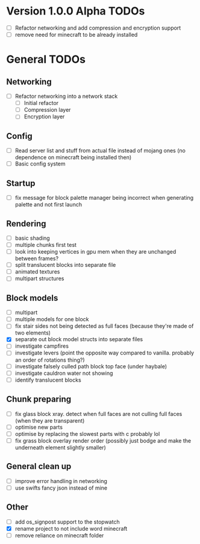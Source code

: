 # Version 1.0.0 Alpha TODOs

- [ ] Refactor networking and add compression and encryption support
- [ ] remove need for minecraft to be already installed

# General TODOs

## Networking

- [ ] Refactor networking into a network stack
  - [ ] Initial refactor
  - [ ] Compression layer
  - [ ] Encryption layer

## Config

- [ ] Read server list and stuff from actual file instead of mojang ones (no dependence on minecraft being installed then)
- [ ] Basic config system

## Startup

- [ ] fix message for block palette manager being incorrect when generating palette and not first launch

## Rendering

- [ ] basic shading
- [ ] multiple chunks first test
- [ ] look into keeping vertices in gpu mem when they are unchanged between frames?
- [ ] split translucent blocks into separate file
- [ ] animated textures
- [ ] multipart structures

## Block models

- [ ] multipart
- [ ] multiple models for one block
- [ ] fix stair sides not being detected as full faces (because they're made of two elements)
- [x] separate out block model structs into separate files
- [ ] investigate campfires
- [ ] investigate levers (point the opposite way compared to vanilla. probably an order of rotations thing?)
- [ ] investigate falsely culled path block top face (under haybale)
- [ ] investigate cauldron water not showing
- [ ] identify translucent blocks

## Chunk preparing

- [ ] fix glass block xray. detect when full faces are not culling full faces (when they are transparent)
- [ ] optimise new parts
- [ ] optimise by replacing the slowest parts with c probably lol
- [ ] fix grass block overlay render order (possibly just bodge and make the underneath element slightly smaller)

## General clean up

- [ ] improve error handling in networking
- [ ] use swifts fancy json instead of mine

## Other

- [ ] add os_signpost support to the stopwatch
- [x] rename project to not include word minecraft
- [ ] remove reliance on minecraft folder
